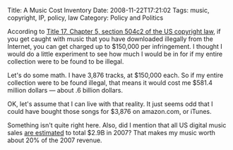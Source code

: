 Title: A Music Cost Inventory
Date: 2008-11-22T17:21:02
Tags: music, copyright, IP, policy, law
Category: Policy and Politics

According to <a href="http://www.copyright.gov/title17/92chap5.html" target="_blank">Title 17, Chapter 5, section 504c2 of the US copyright law</a>, if you get caught with music that you have downloaded illegally from the Internet, you can get charged up to $150,000 per infringement. I thought I would do a little experiment to see how much I would be in for if my entire collection were to be found to be illegal. 

Let's do some math. I have 3,876 tracks, at $150,000 each. So if my entire collection were to be found illegal, that means it would cost me $581.4 million dollars &mdash; about .6 billion dollars. 

OK, let's assume that I can live with that reality. It just seems odd that I could have bought those songs for $3,876 on amazon.com, or iTunes.

Something isn't quite right here. Also, did I mention that all US digital music sales <a href="http://www.ifpi.org/content/section_resources/dmr2008.html">are estimated</a> to total $2.9B in 2007? That makes my music worth about 20% of the 2007 revenue.
